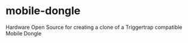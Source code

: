# mobile-dongle
Hardware Open Source for creating a clone of a Triggertrap compatible Mobile Dongle
